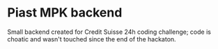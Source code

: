 # Piast MPK backend

Small backend created for Credit Suisse 24h coding challenge; code is choatic and wasn't touched since the end of the hackaton.
